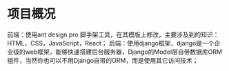 # 项目概况
前端：使用ant design pro 脚手架工具，在其模版上修改，主要涉及到的知识：HTML，CSS，JavaScript，React；
后端：使用django框架，django是一个企业级的web框架，能够快速搭建后台服务器，Django的Model层自带数据库ORM组件，当然你也可以不用Django自带的ORM，而是使用其它访问技术；
